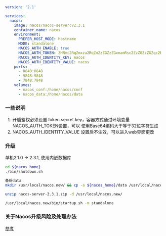 
```yaml
version: '2.1'

services:
  nacos:
    image: nacos/nacos-server:v2.3.1
    container_name: nacos
    environment:
      PREFER_HOST_MODE: hostname
      MODE: standalone
      NACOS_AUTH_ENABLE: true
      NACOS_AUTH_TOKEN: ZHNmc2RqZmxza2RqZmZzZGZzZGxmamRsc2ZzZGZzZGZqc2RramZsc2RqZmxzZGYKIA==
      NACOS_AUTH_IDENTITY_KEY: nacos
      NACOS_AUTH_IDENTITY_VALUE: nacos
    ports:
      - 8848:8848
      - 9848:9848
      - 7848:7848
    volumes:
      - nacos_conf:/home/nacos/conf
      - nacos_data:/home/nacos/data

```


### 一些说明
1. 开启鉴权必须设置 token.secret.key，容器方式通过环境变量NACOS_AUTH_TOKEN设置，可以 使用Base64编码大于等于32位字符生成
2. NACOS_AUTH_IDENTITY_VALUE 设置后不生效，可以进入web界面更改

### 升级

单机2.1.0 -> 2.3.1, 使用内嵌数据库

```bash
cd ${nacos_home}
./bin/shutdown.sh

备份data
mkdir /usr/local/nacos.new/ && cp -a ${nacos_home}/data /usr/local/nacos.new/

unzip nacos-server-2.3.1.zip -d /usr/local/nacos.new/

/usr/local/nacos.new/bin/startup.sh -m standalone

```

### 关于Nacos升级风险及处理办法

[参考](https://nacos.io/zh-cn/blog/announcement-token-secret-key.html)